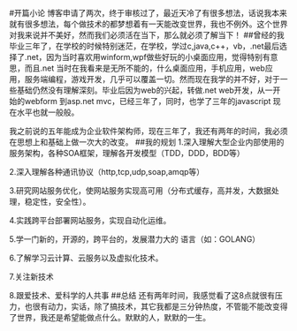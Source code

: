 #开篇小论
博客申请了两次，终于审核过了，最近天冷了有很多想法，话说我本来就有很多想法，每个做技术的都梦想着有一天能改变世界，我也不例外。这个世界对我来说并不美好，然而我们必须活在当下，那么就必须了解当下！
##曾经的我
毕业三年了，在学校的时候特别迷茫，在学校，学过c,java,c++，vb，.net最后选择了.net，因为当时喜欢用winform,wpf做些好玩的小桌面应用，觉得特别有意思，而且.net 当时在我看来是无所不能的，什么桌面应用，手机应用，web应用，服务端编程，游戏开发，几乎可以覆盖一切。然而现在我学的并不好，对于一些基础仍然没有理解深刻。毕业后因为web的兴起，转做.net web开发，从一开始的webform 到asp.net mvc，已经三年了，同时，也学了三年的javascript 现在水平也就一般般。

我之前说的五年能成为企业软件架构师，现在三年了，我还有两年的时间，我必须在思想上和基础上做一次大的改变。
##我的规划
1.深入理解大型企业内部使用的服务架构，各种SOA框架，理解各开发模型（TDD，DDD，BDD等）

2.深入理解各种通讯协议（http,tcp,udp,soap,amqp等）

3.研究网站服务优化，使网站服务实现高可用（分布式缓存，高并发，大数据处理，稳定性，安全性）。

4.实践跨平台部署网站服务，实现自动化运维。

5.学一门新的，开源的，跨平台的，发展潜力大的 语言（如：GOLANG）

6.了解学习云计算、云服务以及虚拟化技术。

7.关注新技术

8.跟爱技术、爱科学的人共事
##总结
还有两年时间，我感觉看了这8点就很有压力，也很有动力，实话，除了搞技术，其它我都是三分钟热度，不管能不能改变得了世界，我还是希望能做点什么。默默的人，默默的一生。